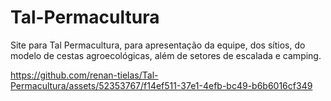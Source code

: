 # Tal-Permacultura
Site para Tal Permacultura, para apresentação da equipe, dos sítios, do modelo de cestas agroecológicas, além de setores de escalada e camping.


https://github.com/renan-tielas/Tal-Permacultura/assets/52353767/f14ef511-37e1-4efb-bc49-b6b6016cf349

